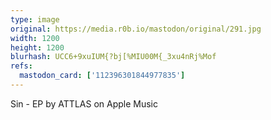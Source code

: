 ```yaml
---
type: image
original: https://media.r0b.io/mastodon/original/291.jpg
width: 1200
height: 1200
blurhash: UCC6+9xuIUM{?bj[%MIU00M{_3xu4nRj%Mof
refs:
  mastodon_card: ['112396301844977835']
---
```


Sin - EP by ATTLAS on Apple Music
